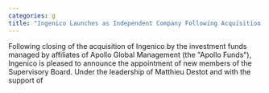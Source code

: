 ```yaml
---
categories: g
title: "Ingenico Launches as Independent Company Following Acquisition by Apollo Private Equity Funds"
---
```

Following closing of the acquisition of Ingenico by the investment funds managed by affiliates of Apollo Global Management (the "Apollo Funds"), Ingenico is pleased to announce the appointment of new members of the Supervisory Board.   Under the leadership of Matthieu Destot and with the support of 